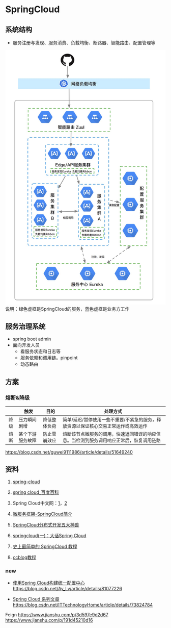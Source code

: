 # SpringCloud

## 系统结构
* 服务注册与发现、服务消费、负载均衡、断路器、智能路由、配置管理等

![](/s/microservice.png)
说明：绿色虚框是SpringCloud的服务，蓝色虚框是业务方工作

## 服务治理系统
* spring boot admin
* 面向开发人员
  * 看服务状态和日志等
  * 服务依赖和调用链。pinpoint
  * 动态路由

## 方案
### 熔断&降级
|  | 触发 | 目的 | 处理方式 |
| :----: | -- | -- | -- |
| 降级 | 压力瞬间剧增 | 降低整体负荷 | 简单/延迟/暂停使用一些不重要/不紧急的服务，释放资源以保证核心交易正常运作或高效运作 |
| 熔断 | 某个下游服务故障 | 防止雪崩效应 | 熔断该节点微服务的调用，快速返回错误的响应信息。当检测到服务调用响应正常后，恢复调用链路 |

https://blog.csdn.net/guwei9111986/article/details/51649240

## 资料
1. [spring-cloud](http://projects.spring.io/spring-cloud/)
1. [spring cloud_百度百科](https://baike.baidu.com/item/spring%20cloud/20269825)
1. Spring Cloud中文网：[1](http://springcloud.cn/)，[2](https://springcloud.cc/)

1. [微服务框架-SpringCloud简介](http://blog.sina.com.cn/s/blog_493a84550102wkp2.html)
1. [SpringCloud分布式开发五大神兽](http://www.cnblogs.com/ilinuxer/p/6580998.html)
1. [springcloud(一)：大话Spring Cloud](http://www.cnblogs.com/ityouknow/archive/2017/05/01/6791221.html)

1. [史上最简单的 SpringCloud 教程](http://blog.csdn.net/forezp/article/details/70148833)
1. [ccblog教程](http://www.ccblog.cn/contentTag.htm?tag_id=94)

### new
* [使用Spring Cloud构建统一配置中心](https://www.jianshu.com/p/69dea19abf04)
https://blog.csdn.net/Ay_Ly/article/details/81077226

* [Spring Cloud 系列文章](http://www.ityouknow.com/spring-cloud.html)
https://blog.csdn.net/ITTechnologyHome/article/details/73824784

Feign
https://www.jianshu.com/p/3d597e9d2d67
https://www.jianshu.com/p/191d45210d16
